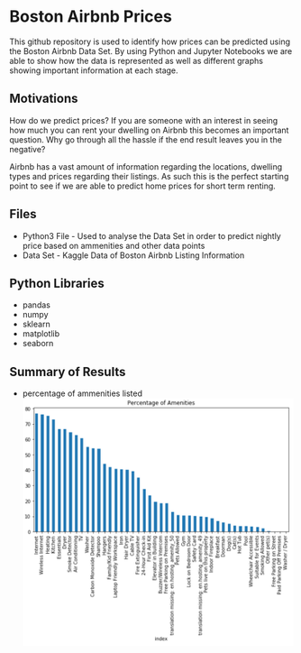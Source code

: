 # Boston Airbnb Prices

This github repository is used to identify how prices can be predicted using the Boston Airbnb Data Set.  By using Python and Jupyter Notebooks we are able to show how the data is represented as well as different graphs showing important information at each stage.

## Motivations
How do we predict prices? If you are someone with an interest in seeing how much you can rent your dwelling on Airbnb this becomes an important question. Why go through all the hassle if the end result leaves you in the negative?

Airbnb has a vast amount of information regarding the locations, dwelling types and prices regarding their listings. As such this is the perfect starting point to see if we are able to predict home prices for short term renting.

## Files

* Python3 File - Used to analyse the Data Set in order to predict nightly price based on ammenities and other data points
* Data Set - Kaggle Data of Boston Airbnb Listing Information

## Python Libraries

* pandas
* numpy
* sklearn
* matplotlib
* seaborn

## Summary of Results

* percentage of ammenities listed
![alt text](https://github.com/lachlanmcinnes/Udacity_DataScience/blob/master/DataScienceBlog/Images/ammenities.png?raw=true)



